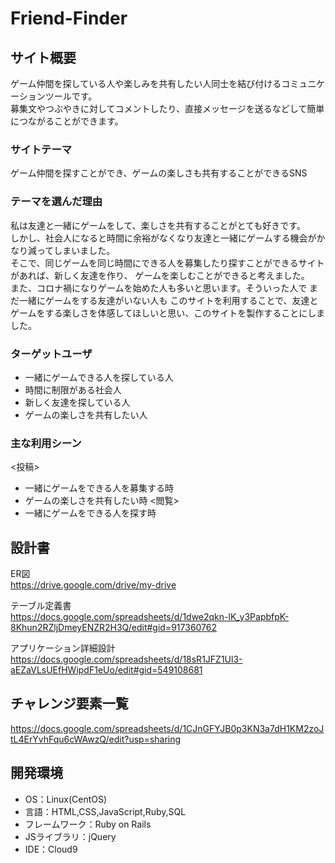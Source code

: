 # Friend-Finder

## サイト概要
ゲーム仲間を探している人や楽しみを共有したい人同士を結び付けるコミュニケーションツールです。  
募集文やつぶやきに対してコメントしたり、直接メッセージを送るなどして簡単につながることができます。  

### サイトテーマ
ゲーム仲間を探すことができ、ゲームの楽しさも共有することができるSNS

### テーマを選んだ理由
私は友達と一緒にゲームをして、楽しさを共有することがとても好きです。  
しかし、社会人になると時間に余裕がなくなり友達と一緒にゲームする機会がかなり減ってしまいました。  
そこで、同じゲームを同じ時間にできる人を募集したり探すことができるサイトがあれば、新しく友達を作り、
ゲームを楽しむことができると考えました。  
また、コロナ禍になりゲームを始めた人も多いと思います。そういった人で まだ一緒にゲームをする友達がいない人も
このサイトを利用することで、友達とゲームをする楽しさを体感してほしいと思い、このサイトを製作することにしました。  

### ターゲットユーザ
- 一緒にゲームできる人を探している人
- 時間に制限がある社会人
- 新しく友達を探している人
- ゲームの楽しさを共有したい人

### 主な利用シーン
<投稿>
- 一緒にゲームをできる人を募集する時
- ゲームの楽しさを共有したい時
<閲覧>
- 一緒にゲームをできる人を探す時

## 設計書
ER図  
<https://drive.google.com/drive/my-drive>  

テーブル定義書  
<https://docs.google.com/spreadsheets/d/1dwe2qkn-lK_y3PapbfpK-8Khun2RZljDmeyENZR2H3Q/edit#gid=917360762>  

アプリケーション詳細設計  
<https://docs.google.com/spreadsheets/d/18sR1JFZ1Ul3-aEZaVLsUEfHWipdF1eUo/edit#gid=549108681>  

## チャレンジ要素一覧
<https://docs.google.com/spreadsheets/d/1CJnGFYJB0p3KN3a7dH1KM2zoJtL4ErYvhFqu6cWAwzQ/edit?usp=sharing>

## 開発環境
- OS：Linux(CentOS)
- 言語：HTML,CSS,JavaScript,Ruby,SQL
- フレームワーク：Ruby on Rails
- JSライブラリ：jQuery
- IDE：Cloud9
